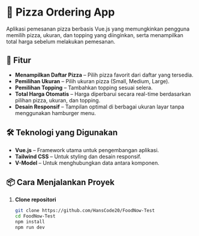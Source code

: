 # 🍕 Pizza Ordering App

Aplikasi pemesanan pizza berbasis Vue.js yang memungkinkan pengguna memilih pizza, ukuran, dan topping yang diinginkan, serta menampilkan total harga sebelum melakukan pemesanan.

## 🚀 Fitur

- **Menampilkan Daftar Pizza** – Pilih pizza favorit dari daftar yang tersedia.
- **Pemilihan Ukuran** – Pilih ukuran pizza (Small, Medium, Large).
- **Pemilihan Topping** – Tambahkan topping sesuai selera.
- **Total Harga Otomatis** – Harga diperbarui secara real-time berdasarkan pilihan pizza, ukuran, dan topping.
- **Desain Responsif** – Tampilan optimal di berbagai ukuran layar tanpa menggunakan hamburger menu.

## 🛠️ Teknologi yang Digunakan

- **Vue.js** – Framework utama untuk pengembangan aplikasi.
- **Tailwind CSS** – Untuk styling dan desain responsif.
- **V-Model** – Untuk menghubungkan data antara komponen.



## 📦 Cara Menjalankan Proyek

1. **Clone repositori**  
   ```sh
   git clone https://github.com/HansCode20/FoodNow-Test
   cd FoodNow-Test
   npm install
   npm run dev
